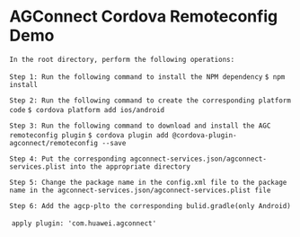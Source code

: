 # AGConnect Cordova Remoteconfig Demo

`In the root directory, perform the following operations:`

`Step 1: Run the following command to install the NPM dependency`
`$ npm install`

`Step 2: Run the following command to create the corresponding platform code`
`$ cordova platform add ios/android`

`Step 3: Run the following command to download and install the AGC remoteconfig plugin`
`$ cordova plugin add @cordova-plugin-agconnect/remoteconfig --save`

`Step 4: Put the corresponding agconnect-services.json/agconnect-services.plist into the appropriate directory`

`Step 5: Change the package name in the config.xml file to the package name in the agconnect-services.json/agconnect-services.plist file`

`Step 6: Add the agcp-plto the corresponding bulid.gradle(only Android)`

​     `apply plugin: 'com.huawei.agconnect'`
​     
